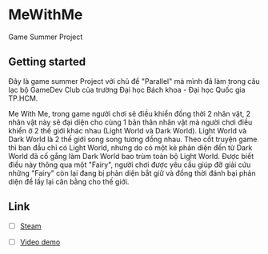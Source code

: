 # MeWithMe
Game Summer Project

## Getting started

Đây là game summer Project với chủ đề "Parallel" mà mình đã làm trong câu lạc bộ GameDev Club của trường Đại học Bách khoa - Đại học Quốc gia TP.HCM.

Me With Me, trong game người chơi sẽ điều khiển đồng thời 2 nhân vật, 2 nhân vật này sẽ đại diện cho cùng 1 bản thân nhân vật mà người chơi điều khiển ở 2 thế giới khác nhau (Light World và Dark World). Light World và Dark World là 2 thế giới song song tương đồng nhau.
Theo cốt truyện game thì ban đầu chỉ có Light World, nhưng do có một kẻ phản diện đến từ Dark World đã cố gắng làm Dark World bao trùm toàn bộ Light World. Được biết điều này thông qua một "Fairy", người chơi được yêu cầu giúp đỡ giải cứu những "Fairy" còn lại đang bị phản diện bắt giữ và đồng thời đánh bại phản diện để lấy lại cân bằng cho thế giới.

## Link

- [ ] [Steam]([https://youtu.be/N9dM9c5q40M](https://store.steampowered.com/app/2181710/Me_With_Me/))
- [ ] [Video demo](https://youtu.be/dgDBD3_rW-w)

